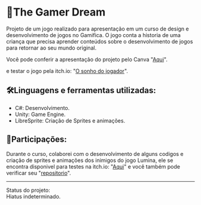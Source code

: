 # 👾The Gamer Dream
Projeto de um jogo realizado para apresentação em um curso de design e desenvolvimento de jogos no Gamifica. O jogo conta a historia de uma criança que precisa aprender conteúdos sobre o desenvolvimento de jogos para retornar ao seu mundo original.

Você pode conferir a apresentação do projeto pelo Canva "[Aqui](https://www.canva.com/design/DAGZvh4RnBg/l7Sq7Mr1pT1Hrhkx4bfoJA/edit?utm_content=DAGZvh4RnBg&utm_campaign=designshare&utm_medium=link2&utm_source=sharebutton)".

e testar o jogo pela itch.io: "[O sonho do jogador](https://rubyart.itch.io/the-gamer-dream)".
<br/>

## 🛠️​Linguagens e ferramentas utilizadas:
* C#: Desenvolvimento.
* Unity: Game Engine.
* LibreSprite: Criação de Sprites e animações.

## 🚀​Participações:
Durante o curso, colaborei com o desenvolvimento de alguns codigos e criação de sprites e animações dos inimigos do jogo Lumina, ele se encontra disponivel para testes na itch.io: "[Aqui](https://patricia-campos.itch.io/lumina)" e você também pode verificar seu "[repositorio](https://github.com/batefraco/Dia-12)".
<br/>

---
Status do projeto: 
<br/>
Hiatus indeterminado.



